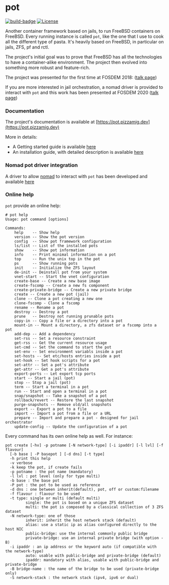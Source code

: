 # pot

[![build-badge](https://github.com/pizzamig/pot/workflows/unit-test/badge.svg)](https://github.com/pizzamig/pot/actions) [![License](https://img.shields.io/badge/License-BSD%203--Clause-blue.svg)](https://opensource.org/licenses/BSD-3-Clause)

Another container framework based on jails, to run FreeBSD containers on FreeBSD.
Every running instance is called `pot`, like the one that I use to cook all the different type of pasta.
It's heavily based on FreeBSD, in particular on jails, ZFS, pf and rctl.

The project's initial goal was to prove that FreeBSD has all the technologies to have a container-alike environment.
The project then evolved into something more robust and feature-rich.

The project was presented for the first time at FOSDEM 2018: ([talk page](https://archive.fosdem.org/2018/schedule/event/pot_container_framework/))

If you are more interested in jail orchestration, a nomad driver is provided to interact with `pot` and this work has been presented at FOSDEM 2020 ([talk page](https://archive.fosdem.org/2020/schedule/event/orchestrating_jails/))

### Documentation
The project's documentation is available at [https://pot.pizzamig.dev](https://pot.pizzamig.dev)

More in details:
* A Getting started guide is available [here](https://pot.pizzamig.dev/Getting)
* An installation guide, with detailed description is available [here](https://pot.pizzamig.dev/Installation)

### Nomad pot driver integration
A driver to allow [nomad](https://www.nomadproject.io) to interact with `pot` has been developed and available [here](https://github.com/trivago/nomad-pot-driver)

### Online help
`pot` provide an online help:
```
# pot help
Usage: pot command [options]

Commands:
	help	-- Show help
	version -- Show the pot version
	config  -- Show pot framework configuration
	ls/list	-- List of the installed pots
	show	-- Show pot information
	info    -- Print minimal information on a pot
	top     -- Run the unix top in the pot
	ps      -- Show running pots
	init	-- Initialize the ZFS layout
	de-init	-- Deinstall pot from your system
	vnet-start -- Start the vnet configuration
	create-base	-- Create a new base image
	create-fscomp -- Create a new fs component
	create-private-bridge -- Create a new private bridge
	create -- Create a new pot (jail)
	clone -- Clone a pot creating a new one
	clone-fscomp - Clone a fscomp
	rename -- Rename a pot
	destroy -- Destroy a pot
	prune   -- Destroy not running prunable pots
	copy-in -- Copy a file or a directory into a pot
	mount-in -- Mount a directory, a zfs dataset or a fscomp into a pot
	add-dep -- Add a dependency
	set-rss -- Set a resource constraint
	get-rss -- Get the current resource usage
	set-cmd -- Set the command to start the pot
	set-env -- Set environment variabls inside a pot
	set-hosts -- Set etc/hosts entries inside a pot
	set-hook -- Set hook scripts for a pot
	set-attr -- Set a pot's attribute
	get-attr -- Get a pot's attribute
	export-ports -- Let export tcp ports
	start -- Start a jail (pot)
	stop -- Stop a jail (pot)
	term -- Start a terminal in a pot
	run -- Start and open a terminal in a pot
	snap/snapshot -- Take a snapshot of a pot
	rollback/revert -- Restore the last snapshot
	purge-snapshots -- Remove old/all snapshots
	export -- Export a pot to a file
	import -- Import a pot from a file or a URL
	prepare -- Import and prepare a pot - designed for jail orchestrator
	update-config -- Update the configuration of a pot
```

Every command has its own online help as well. For instance:
```
pot create [-hv] -p potname [-N network-type] [-i ipaddr] [-l lvl] [-f flavour]
  [-b base | -P basepot ] [-d dns] [-t type]
  -h print this help
  -v verbose
  -k keep the pot, if create fails
  -p potname : the pot name (mandatory)
  -l lvl : pot level (only for type multi)
  -b base : the base pot
  -P pot : the pot to be used as reference
  -d dns : one between inherit(default), pot, off or custom:filename
  -f flavour : flavour to be used
  -t type: single or multi (default multi)
         single: the pot is based on a unique ZFS dataset
         multi: the pot is composed by a classical collection of 3 ZFS dataset
  -N network-type: one of those
         inherit: inherit the host network stack (default)
         alias: use a static ip as alias configured directly to the host NIC
         public-bridge: use the internal commonly public bridge
         private-bridge: use an internal private bridge (with option -B)
  -i ipaddr : an ip address or the keyword auto (if compatible with the network-type)
         auto: usable with public-bridge and private-bridge (default)
         ipaddr: mandatory with alias, usable with public-bridge and private-bridge
  -B bridge-name : the name of the bridge to be used (private-bridge only)
  -S network-stack : the network stack (ipv4, ipv6 or dual)
```
